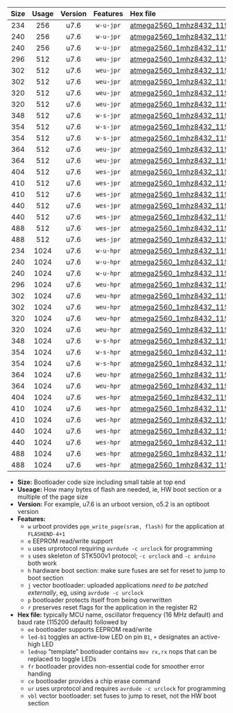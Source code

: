 |Size|Usage|Version|Features|Hex file|
|:-:|:-:|:-:|:-:|:--|
|234|256|u7.6|`w-u-jpr`|[atmega2560_1mhz8432_115200bps_ur_vbl.hex](https://raw.githubusercontent.com/stefanrueger/urboot/main/atmega2560_1mhz8432_115200bps_ur_vbl.hex)|
|240|256|u7.6|`w-u-jpr`|[atmega2560_1mhz8432_115200bps_led+b7_ur_vbl.hex](https://raw.githubusercontent.com/stefanrueger/urboot/main/atmega2560_1mhz8432_115200bps_led+b7_ur_vbl.hex)|
|240|256|u7.6|`w-u-jpr`|[atmega2560_1mhz8432_115200bps_lednop_ur_vbl.hex](https://raw.githubusercontent.com/stefanrueger/urboot/main/atmega2560_1mhz8432_115200bps_lednop_ur_vbl.hex)|
|296|512|u7.6|`weu-jpr`|[atmega2560_1mhz8432_115200bps_ee_ur_vbl.hex](https://raw.githubusercontent.com/stefanrueger/urboot/main/atmega2560_1mhz8432_115200bps_ee_ur_vbl.hex)|
|302|512|u7.6|`weu-jpr`|[atmega2560_1mhz8432_115200bps_ee_led+b7_ur_vbl.hex](https://raw.githubusercontent.com/stefanrueger/urboot/main/atmega2560_1mhz8432_115200bps_ee_led+b7_ur_vbl.hex)|
|302|512|u7.6|`weu-jpr`|[atmega2560_1mhz8432_115200bps_ee_lednop_ur_vbl.hex](https://raw.githubusercontent.com/stefanrueger/urboot/main/atmega2560_1mhz8432_115200bps_ee_lednop_ur_vbl.hex)|
|320|512|u7.6|`weu-jpr`|[atmega2560_1mhz8432_115200bps_ee_led+b7_fr_ur_vbl.hex](https://raw.githubusercontent.com/stefanrueger/urboot/main/atmega2560_1mhz8432_115200bps_ee_led+b7_fr_ur_vbl.hex)|
|320|512|u7.6|`weu-jpr`|[atmega2560_1mhz8432_115200bps_ee_lednop_fr_ur_vbl.hex](https://raw.githubusercontent.com/stefanrueger/urboot/main/atmega2560_1mhz8432_115200bps_ee_lednop_fr_ur_vbl.hex)|
|348|512|u7.6|`w-s-jpr`|[atmega2560_1mhz8432_115200bps_vbl.hex](https://raw.githubusercontent.com/stefanrueger/urboot/main/atmega2560_1mhz8432_115200bps_vbl.hex)|
|354|512|u7.6|`w-s-jpr`|[atmega2560_1mhz8432_115200bps_led+b7_vbl.hex](https://raw.githubusercontent.com/stefanrueger/urboot/main/atmega2560_1mhz8432_115200bps_led+b7_vbl.hex)|
|354|512|u7.6|`w-s-jpr`|[atmega2560_1mhz8432_115200bps_lednop_vbl.hex](https://raw.githubusercontent.com/stefanrueger/urboot/main/atmega2560_1mhz8432_115200bps_lednop_vbl.hex)|
|364|512|u7.6|`weu-jpr`|[atmega2560_1mhz8432_115200bps_ee_led+b7_fr_ce_ur_vbl.hex](https://raw.githubusercontent.com/stefanrueger/urboot/main/atmega2560_1mhz8432_115200bps_ee_led+b7_fr_ce_ur_vbl.hex)|
|364|512|u7.6|`weu-jpr`|[atmega2560_1mhz8432_115200bps_ee_lednop_fr_ce_ur_vbl.hex](https://raw.githubusercontent.com/stefanrueger/urboot/main/atmega2560_1mhz8432_115200bps_ee_lednop_fr_ce_ur_vbl.hex)|
|404|512|u7.6|`wes-jpr`|[atmega2560_1mhz8432_115200bps_ee_vbl.hex](https://raw.githubusercontent.com/stefanrueger/urboot/main/atmega2560_1mhz8432_115200bps_ee_vbl.hex)|
|410|512|u7.6|`wes-jpr`|[atmega2560_1mhz8432_115200bps_ee_led+b7_vbl.hex](https://raw.githubusercontent.com/stefanrueger/urboot/main/atmega2560_1mhz8432_115200bps_ee_led+b7_vbl.hex)|
|410|512|u7.6|`wes-jpr`|[atmega2560_1mhz8432_115200bps_ee_lednop_vbl.hex](https://raw.githubusercontent.com/stefanrueger/urboot/main/atmega2560_1mhz8432_115200bps_ee_lednop_vbl.hex)|
|440|512|u7.6|`wes-jpr`|[atmega2560_1mhz8432_115200bps_ee_led+b7_fr_vbl.hex](https://raw.githubusercontent.com/stefanrueger/urboot/main/atmega2560_1mhz8432_115200bps_ee_led+b7_fr_vbl.hex)|
|440|512|u7.6|`wes-jpr`|[atmega2560_1mhz8432_115200bps_ee_lednop_fr_vbl.hex](https://raw.githubusercontent.com/stefanrueger/urboot/main/atmega2560_1mhz8432_115200bps_ee_lednop_fr_vbl.hex)|
|488|512|u7.6|`wes-jpr`|[atmega2560_1mhz8432_115200bps_ee_led+b7_fr_ce_vbl.hex](https://raw.githubusercontent.com/stefanrueger/urboot/main/atmega2560_1mhz8432_115200bps_ee_led+b7_fr_ce_vbl.hex)|
|488|512|u7.6|`wes-jpr`|[atmega2560_1mhz8432_115200bps_ee_lednop_fr_ce_vbl.hex](https://raw.githubusercontent.com/stefanrueger/urboot/main/atmega2560_1mhz8432_115200bps_ee_lednop_fr_ce_vbl.hex)|
|234|1024|u7.6|`w-u-hpr`|[atmega2560_1mhz8432_115200bps_ur.hex](https://raw.githubusercontent.com/stefanrueger/urboot/main/atmega2560_1mhz8432_115200bps_ur.hex)|
|240|1024|u7.6|`w-u-hpr`|[atmega2560_1mhz8432_115200bps_led+b7_ur.hex](https://raw.githubusercontent.com/stefanrueger/urboot/main/atmega2560_1mhz8432_115200bps_led+b7_ur.hex)|
|240|1024|u7.6|`w-u-hpr`|[atmega2560_1mhz8432_115200bps_lednop_ur.hex](https://raw.githubusercontent.com/stefanrueger/urboot/main/atmega2560_1mhz8432_115200bps_lednop_ur.hex)|
|296|1024|u7.6|`weu-hpr`|[atmega2560_1mhz8432_115200bps_ee_ur.hex](https://raw.githubusercontent.com/stefanrueger/urboot/main/atmega2560_1mhz8432_115200bps_ee_ur.hex)|
|302|1024|u7.6|`weu-hpr`|[atmega2560_1mhz8432_115200bps_ee_led+b7_ur.hex](https://raw.githubusercontent.com/stefanrueger/urboot/main/atmega2560_1mhz8432_115200bps_ee_led+b7_ur.hex)|
|302|1024|u7.6|`weu-hpr`|[atmega2560_1mhz8432_115200bps_ee_lednop_ur.hex](https://raw.githubusercontent.com/stefanrueger/urboot/main/atmega2560_1mhz8432_115200bps_ee_lednop_ur.hex)|
|320|1024|u7.6|`weu-hpr`|[atmega2560_1mhz8432_115200bps_ee_led+b7_fr_ur.hex](https://raw.githubusercontent.com/stefanrueger/urboot/main/atmega2560_1mhz8432_115200bps_ee_led+b7_fr_ur.hex)|
|320|1024|u7.6|`weu-hpr`|[atmega2560_1mhz8432_115200bps_ee_lednop_fr_ur.hex](https://raw.githubusercontent.com/stefanrueger/urboot/main/atmega2560_1mhz8432_115200bps_ee_lednop_fr_ur.hex)|
|348|1024|u7.6|`w-s-hpr`|[atmega2560_1mhz8432_115200bps.hex](https://raw.githubusercontent.com/stefanrueger/urboot/main/atmega2560_1mhz8432_115200bps.hex)|
|354|1024|u7.6|`w-s-hpr`|[atmega2560_1mhz8432_115200bps_led+b7.hex](https://raw.githubusercontent.com/stefanrueger/urboot/main/atmega2560_1mhz8432_115200bps_led+b7.hex)|
|354|1024|u7.6|`w-s-hpr`|[atmega2560_1mhz8432_115200bps_lednop.hex](https://raw.githubusercontent.com/stefanrueger/urboot/main/atmega2560_1mhz8432_115200bps_lednop.hex)|
|364|1024|u7.6|`weu-hpr`|[atmega2560_1mhz8432_115200bps_ee_led+b7_fr_ce_ur.hex](https://raw.githubusercontent.com/stefanrueger/urboot/main/atmega2560_1mhz8432_115200bps_ee_led+b7_fr_ce_ur.hex)|
|364|1024|u7.6|`weu-hpr`|[atmega2560_1mhz8432_115200bps_ee_lednop_fr_ce_ur.hex](https://raw.githubusercontent.com/stefanrueger/urboot/main/atmega2560_1mhz8432_115200bps_ee_lednop_fr_ce_ur.hex)|
|404|1024|u7.6|`wes-hpr`|[atmega2560_1mhz8432_115200bps_ee.hex](https://raw.githubusercontent.com/stefanrueger/urboot/main/atmega2560_1mhz8432_115200bps_ee.hex)|
|410|1024|u7.6|`wes-hpr`|[atmega2560_1mhz8432_115200bps_ee_led+b7.hex](https://raw.githubusercontent.com/stefanrueger/urboot/main/atmega2560_1mhz8432_115200bps_ee_led+b7.hex)|
|410|1024|u7.6|`wes-hpr`|[atmega2560_1mhz8432_115200bps_ee_lednop.hex](https://raw.githubusercontent.com/stefanrueger/urboot/main/atmega2560_1mhz8432_115200bps_ee_lednop.hex)|
|440|1024|u7.6|`wes-hpr`|[atmega2560_1mhz8432_115200bps_ee_led+b7_fr.hex](https://raw.githubusercontent.com/stefanrueger/urboot/main/atmega2560_1mhz8432_115200bps_ee_led+b7_fr.hex)|
|440|1024|u7.6|`wes-hpr`|[atmega2560_1mhz8432_115200bps_ee_lednop_fr.hex](https://raw.githubusercontent.com/stefanrueger/urboot/main/atmega2560_1mhz8432_115200bps_ee_lednop_fr.hex)|
|488|1024|u7.6|`wes-hpr`|[atmega2560_1mhz8432_115200bps_ee_led+b7_fr_ce.hex](https://raw.githubusercontent.com/stefanrueger/urboot/main/atmega2560_1mhz8432_115200bps_ee_led+b7_fr_ce.hex)|
|488|1024|u7.6|`wes-hpr`|[atmega2560_1mhz8432_115200bps_ee_lednop_fr_ce.hex](https://raw.githubusercontent.com/stefanrueger/urboot/main/atmega2560_1mhz8432_115200bps_ee_lednop_fr_ce.hex)|

- **Size:** Bootloader code size including small table at top end
- **Useage:** How many bytes of flash are needed, ie, HW boot section or a multiple of the page size
- **Version:** For example, u7.6 is an urboot version, o5.2 is an optiboot version
- **Features:**
  + `w` urboot provides `pgm_write_page(sram, flash)` for the application at `FLASHEND-4+1`
  + `e` EEPROM read/write support
  + `u` uses urprotocol requiring `avrdude -c urclock` for programming
  + `s` uses skeleton of STK500v1 protocol; `-c urclock` and `-c arduino` both work
  + `h` hardware boot section: make sure fuses are set for reset to jump to boot section
  + `j` vector bootloader: uploaded applications *need to be patched externally*, eg, using `avrdude -c urclock`
  + `p` bootloader protects itself from being overwritten
  + `r` preserves reset flags for the application in the register R2
- **Hex file:** typically MCU name, oscillator frequency (16 MHz default) and baud rate (115200 default) followed by
  + `ee` bootloader supports EEPROM read/write
  + `led-b1` toggles an active-low LED on pin `B1`, `+` designates an active-high LED
  + `lednop` "template" bootloader contains `mov rx,rx` nops that can be replaced to toggle LEDs
  + `fr` bootloader provides non-essential code for smoother error handing
  + `ce` bootloader provides a chip erase command
  + `ur` uses urprotocol and requires `avrdude -c urclock` for programming
  + `vbl` vector bootloader: set fuses to jump to reset, not the HW boot section
